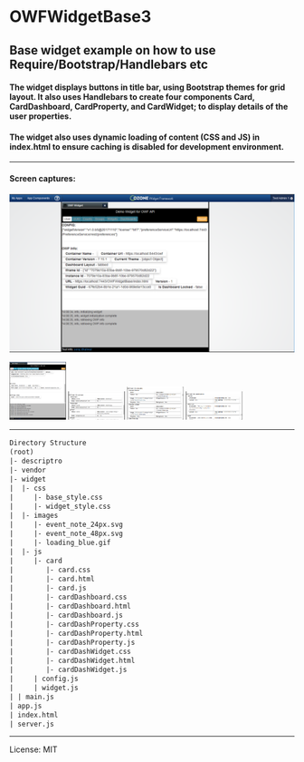 # OWFWidgetBase3
## Base widget example on how to use Require/Bootstrap/Handlebars etc

#### The widget displays buttons in title bar, using Bootstrap themes for grid layout.  It also uses Handlebars to create four components Card, CardDashboard, CardProperty, and CardWidget; to display details of the user properties.

#### The widget also uses dynamic loading of content (CSS and JS) in index.html to ensure caching is disabled for development environment.
---
#### Screen captures:

![alt text][capture1]

[capture1]: https://github.com/ssdhaliwal/OWFWidgetBase3/blob/master/images/OWFWidgetBase3-1.PNG "Capture 1"

<img src="https://github.com/ssdhaliwal/OWFWidgetBase3/blob/master/images/OWFWidgetBase3-2.PNG" alt="Capture 2" width="100px">
<img src="https://github.com/ssdhaliwal/OWFWidgetBase3/blob/master/images/OWFWidgetBase3-3.PNG" alt="Capture 3" width="100px">
<img src="https://github.com/ssdhaliwal/OWFWidgetBase3/blob/master/images/OWFWidgetBase3-4.PNG" alt="Capture 4" width="100px">
<img src="https://github.com/ssdhaliwal/OWFWidgetBase3/blob/master/images/OWFWidgetBase3-5.PNG" alt="Capture 5" width="100px">

---
```
Directory Structure
(root)
|- descriptro
|- vendor
|- widget
|  |- css
|     |- base_style.css
|     |- widget_style.css
|  |- images
|     |- event_note_24px.svg
|     |- event_note_48px.svg
|     |- loading_blue.gif
|  |- js
|     |- card
|        |- card.css
|        |- card.html
|        |- card.js
|        |- cardDashboard.css
|        |- cardDashboard.html
|        |- cardDashboard.js
|        |- cardDashProperty.css
|        |- cardDashProperty.html
|        |- cardDashProperty.js
|        |- cardDashWidget.css
|        |- cardDashWidget.html
|        |- cardDashWidget.js
|     | config.js
|     | widget.js
| | main.js
| app.js
| index.html
| server.js
```
---
 License: MIT
